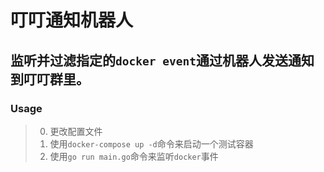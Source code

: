 # 叮叮通知机器人

## 监听并过滤指定的`docker event`通过机器人发送通知到叮叮群里。

### Usage
>0. 更改配置文件
>1. 使用`docker-compose up -d`命令来启动一个测试容器
>2. 使用`go run main.go`命令来监听`docker`事件
